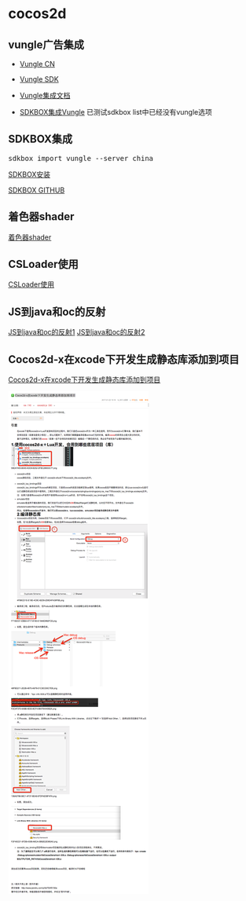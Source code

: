 # cocos2d


## vungle广告集成

- [Vungle CN](https://support.vungle.com/hc/zh-cn)

- [Vungle SDK](https://dashboard.vungle.com/sdk)

- [Vungle集成文档](https://support.vungle.com/hc/en-us/articles/115000477452)

- [SDKBOX集成Vungle](http://docs.sdkbox.com/zh/plugins/vungle/v3-cpp/)
已测试sdkbox list中已经没有vungle选项

## SDKBOX集成
<pre>
sdkbox import vungle --server china
</pre>

[SDKBOX安装](http://docs.sdkbox.com/en/installer/)

[SDKBOX GITHUB](https://github.com/sdkbox/sdkbox-sample-vungle)


## 着色器shader
[着色器shader](着色器shader.md)

## CSLoader使用
[CSLoader使用](CSLoader使用.md)

## JS到java和oc的反射
[JS到java和oc的反射1][1]
[JS到java和oc的反射2][2]

## Cocos2d-x在xcode下开发生成静态库添加到项目

[Cocos2d-x在xcode下开发生成静态库添加到项目][3]

![image](res/静态库.png)


[1]:http://www.cocos.com/docs//doc/article/index?type=cocos2d-x&url=/doc/cocos-docs-master/manual/framework/html5/v3/reflection/zh.md
[2]:http://www.cocos.com/docs/article/index?type=cocos2d-x&url=/doc/cocos-docs-master/manual/framework/html5/v3/reflection-oc/zh.md 
[3]:http://blog.csdn.net/vivi_12/article/details/54668714